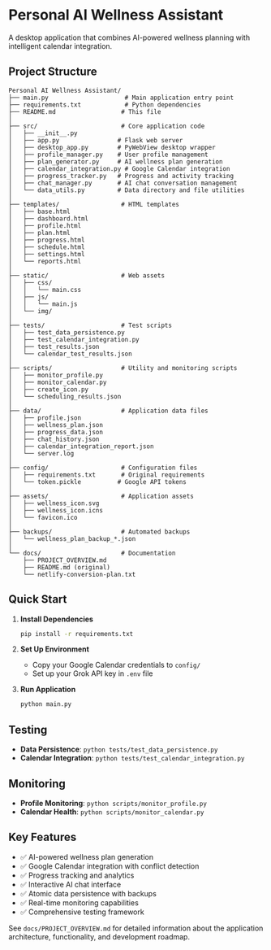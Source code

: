 # Personal AI Wellness Assistant

A desktop application that combines AI-powered wellness planning with intelligent calendar integration.

## Project Structure

```
Personal AI Wellness Assistant/
├── main.py                     # Main application entry point
├── requirements.txt            # Python dependencies
├── README.md                  # This file
│
├── src/                       # Core application code
│   ├── __init__.py
│   ├── app.py                # Flask web server
│   ├── desktop_app.py        # PyWebView desktop wrapper
│   ├── profile_manager.py    # User profile management
│   ├── plan_generator.py     # AI wellness plan generation
│   ├── calendar_integration.py # Google Calendar integration
│   ├── progress_tracker.py   # Progress and activity tracking
│   ├── chat_manager.py       # AI chat conversation management
│   └── data_utils.py         # Data directory and file utilities
│
├── templates/                 # HTML templates
│   ├── base.html
│   ├── dashboard.html
│   ├── profile.html
│   ├── plan.html
│   ├── progress.html
│   ├── schedule.html
│   ├── settings.html
│   └── reports.html
│
├── static/                    # Web assets
│   ├── css/
│   │   └── main.css
│   ├── js/
│   │   └── main.js
│   └── img/
│
├── tests/                     # Test scripts
│   ├── test_data_persistence.py
│   ├── test_calendar_integration.py
│   ├── test_results.json
│   └── calendar_test_results.json
│
├── scripts/                   # Utility and monitoring scripts
│   ├── monitor_profile.py
│   ├── monitor_calendar.py
│   ├── create_icon.py
│   └── scheduling_results.json
│
├── data/                      # Application data files
│   ├── profile.json
│   ├── wellness_plan.json
│   ├── progress_data.json
│   ├── chat_history.json
│   ├── calendar_integration_report.json
│   └── server.log
│
├── config/                    # Configuration files
│   ├── requirements.txt       # Original requirements
│   └── token.pickle          # Google API tokens
│
├── assets/                    # Application assets
│   ├── wellness_icon.svg
│   ├── wellness_icon.icns
│   └── favicon.ico
│
├── backups/                   # Automated backups
│   └── wellness_plan_backup_*.json
│
└── docs/                      # Documentation
    ├── PROJECT_OVERVIEW.md
    ├── README.md (original)
    └── netlify-conversion-plan.txt
```

## Quick Start

1. **Install Dependencies**
   ```bash
   pip install -r requirements.txt
   ```

2. **Set Up Environment**
   - Copy your Google Calendar credentials to `config/`
   - Set up your Grok API key in `.env` file

3. **Run Application**
   ```bash
   python main.py
   ```

## Testing

- **Data Persistence**: `python tests/test_data_persistence.py`
- **Calendar Integration**: `python tests/test_calendar_integration.py`

## Monitoring

- **Profile Monitoring**: `python scripts/monitor_profile.py`
- **Calendar Health**: `python scripts/monitor_calendar.py`

## Key Features

- ✅ AI-powered wellness plan generation
- ✅ Google Calendar integration with conflict detection  
- ✅ Progress tracking and analytics
- ✅ Interactive AI chat interface
- ✅ Atomic data persistence with backups
- ✅ Real-time monitoring capabilities
- ✅ Comprehensive testing framework

See `docs/PROJECT_OVERVIEW.md` for detailed information about the application architecture, functionality, and development roadmap.